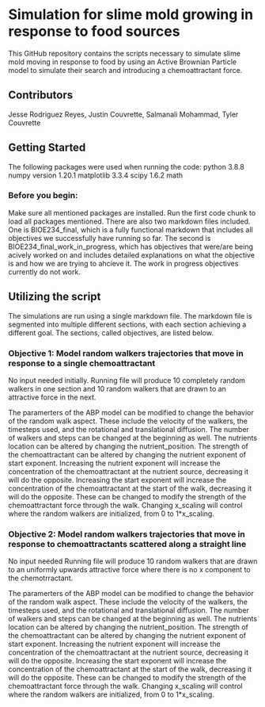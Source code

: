 # Simulation for slime mold growing in response to food sources
This GitHub repository contains the scripts necessary to simulate slime mold moving in response to food by using an Active Brownian Particle model to simulate their search and introducing a chemoattractant force.

## Contributors
Jesse Rodriguez Reyes, Justin Couvrette, Salmanali Mohammad, Tyler Couvrette

## Getting Started
The following packages were used when running the code:
python 3.8.8
numpy version 1.20.1
matplotlib 3.3.4
scipy 1.6.2
math 

### Before you begin:
Make sure all mentioned packages are installed. Run the first code chunk to load all packages mentioned. There are also two markdown files included. One is BIOE234_final, which is a fully functional markdown that includes all objectives we successfully have running so far. The second is BIOE234_final_work_in_progress, which has objectives that were/are being acively worked on and includes detailed explanations on what the objective is and how we are trying to ahcieve it. The work in progress objectives currently do not work. 

## Utilizing the script
The simulations are run using a single markdown file. The markdown file is segmented into multiple different sections, with each section achieving a different goal. The sections, called objectives, are listed below.

### Objective 1: Model random walkers trajectories that move in response to a single chemoattractant
No input needed initially.
Running file will produce 10 completely random walkers in one section and 10 random walkers that are drawn to an attractive force in the next.

The paramerters of the ABP model can be modified to change the behavior of the random walk aspect. These include the velocity of the walkers, the timesteps used, and the rotational and translational diffusion. The number of walkers and steps can be changed at the beginning as well. The nutrients location can be altered by changing the nutrient_position. The strength of the chemoattractant can be altered by changing the nutrient exponent of start exponent. Increasing the nutrient exponent will increase the concentration of the chemoattractant at the nutrient source, decreasing it will do the opposite. Increasing the start exponent will increase the concentration of the chemoattractant at the start of the walk, decreasing it will do the opposite. These can be changed to modify the strength of the chemoattractant force through the walk. Changing x_scaling will control where the random walkers are initialized, from 0 to 1*x_scaling. 

### Objective 2: Model random walkers trajectories that move in response to chemoattractants scattered along a straight line
No input needed
Running file will produce 10 random walkers that are drawn to an uniformly upwards attractive force where there is no x component to the chemotrractant.

The paramerters of the ABP model can be modified to change the behavior of the random walk aspect. These include the velocity of the walkers, the timesteps used, and the rotational and translational diffusion. The number of walkers and steps can be changed at the beginning as well. The nutrients location can be altered by changing the nutrient_position. The strength of the chemoattractant can be altered by changing the nutrient exponent of start exponent. Increasing the nutrient exponent will increase the concentration of the chemoattractant at the nutrient source, decreasing it will do the opposite. Increasing the start exponent will increase the concentration of the chemoattractant at the start of the walk, decreasing it will do the opposite. These can be changed to modify the strength of the chemoattractant force through the walk. Changing x_scaling will control where the random walkers are initialized, from 0 to 1*x_scaling. 


